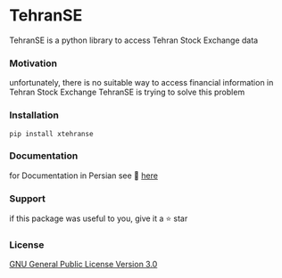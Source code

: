 # TehranSE
TehranSE is a python library to access Tehran Stock Exchange data

### Motivation
unfortunately, there is no suitable way to access financial information in Tehran Stock Exchange
TehranSE is trying to solve this problem

### Installation
`pip install xtehranse`

### Documentation
for Documentation in Persian see 📔 [here](https://sinamobasheri.me/resources/tehranse.pdf)

### Support
if this package was useful to you, give it a ⭐ star

### License
[GNU General Public License Version 3.0](https://www.gnu.org/licenses/gpl-3.0.txt)